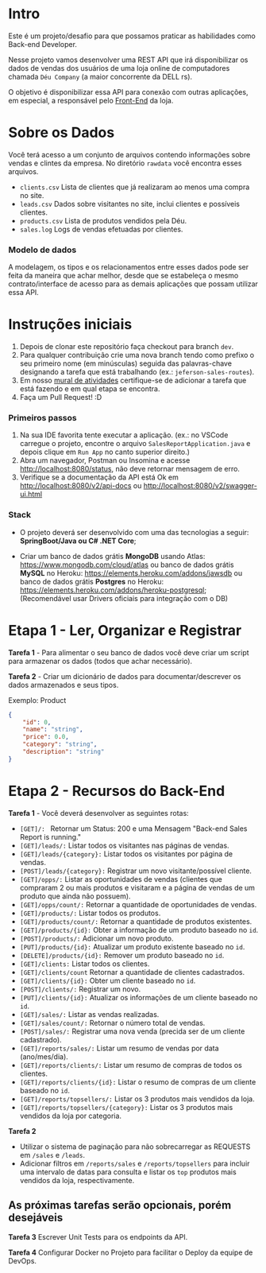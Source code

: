 # Intro

Este é um projeto/desafio para que possamos praticar as habilidades como Back-end Developer.

Nesse projeto vamos desenvolver uma REST API que irá disponibilizar os dados de vendas dos usuários de uma loja online de computadores chamada `Déu Company` (a maior concorrente da DELL rs).

O objetivo é disponibilizar essa API para conexão com outras aplicações, em especial, a responsável pelo [Front-End](https://github.com/dell-splab/sales-report-ui) da loja.

# Sobre os Dados

Você terá acesso a um conjunto de arquivos contendo informações sobre vendas e clintes da empresa. No diretório `rawdata` você encontra esses arquivos.

- `clients.csv` Lista de clientes que já realizaram ao menos uma compra no site.
- `leads.csv` Dados sobre visitantes no site, inclui clientes e possíveis clientes.
- `products.csv` Lista de produtos vendidos pela Déu.
- `sales.log` Logs de vendas efetuadas por clientes.

### Modelo de dados

A modelagem, os tipos e os relacionamentos entre esses dados pode ser feita da maneira que achar melhor, desde que se estabeleça o mesmo contrato/interface de acesso para as demais aplicações que possam utilizar essa API.

# Instruções iniciais

1. Depois de clonar este repositório faça checkout para branch `dev`.
2. Para qualquer contribuição crie uma nova branch tendo como prefixo o seu primeiro nome (em minúsculas) seguida das palavras-chave designando a tarefa que está trabalhando (ex.: `jeferson-sales-routes`).
3. Em nosso [mural de atividades](https://github.com/orgs/dell-splab/projects/1) certifique-se de adicionar a tarefa que está fazendo e em qual etapa se encontra.
4. Faça um Pull Request! :D 

### Primeiros passos

1. Na sua IDE favorita tente executar a aplicação. (ex.: no VSCode carregue o projeto, encontre o arquivo `SalesReportApplication.java` e depois clique em `Run App` no canto superior direito.)
2. Abra um navegador, Postman ou Insomina e acesse [http://localhost:8080/status](http://localhost:8080/status), não deve retornar mensagem de erro.
3. Verifique se a documentação da API está Ok em [http://localhost:8080/v2/api-docs](http://localhost:8080/v2/api-docs) ou [http://localhost:8080/v2/swagger-ui.html](http://localhost:8080/v2/swagger-ui.html)

### Stack

- O projeto deverá ser desenvolvido com uma das tecnologias a seguir: **SpringBoot/Java ou C# .NET Core**;
  
- Criar um banco de dados grátis **MongoDB** usando Atlas: https://www.mongodb.com/cloud/atlas ou banco de dados grátis **MySQL** no Heroku: https://elements.heroku.com/addons/jawsdb ou banco de dados grátis **Postgres** no Heroku: https://elements.heroku.com/addons/heroku-postgresql; (Recomendável usar Drivers oficiais para integração com o DB)

# Etapa 1 - Ler, Organizar e Registrar

**Tarefa 1** - Para alimentar o seu banco de dados você deve criar um script para armazenar os dados (todos que achar necessário).

**Tarefa 2** - Criar um dicionário de dados para documentar/descrever os dados armazenados e seus tipos.

Exemplo: Product
```json
{
    "id": 0,
    "name": "string",
    "price": 0.0,
    "category": "string",
    "description": "string"
}
```

# Etapa 2 - Recursos do Back-End


**Tarefa 1** - Você deverá desenvolver as seguintes rotas:

- `[GET]/: ` Retornar um Status: 200 e uma Mensagem "Back-end Sales Report is running."
- `[GET]/leads/:` Listar todos os visitantes nas páginas de vendas.
- `[GET]/leads/{category}:` Listar todos os visitantes por página de vendas.
- `[POST]/leads/{category}:` Registrar um novo visitante/possível cliente.
- `[GET]/opps/:` Listar as oportunidades de vendas (clientes que compraram 2 ou mais produtos e visitaram e a página de vendas de um produto que ainda não possuem).
- `[GET]/opps/count/:` Retornar a quantidade de oportunidades de vendas.
- `[GET]/products/:` Listar todos os produtos.
- `[GET]/products/count/:` Retornar a quantidade de produtos existentes.
- `[GET]/products/{id}:` Obter a informação de um produto baseado no `id`.
- `[POST]/products/:` Adicionar um novo produto.
- `[PUT]/products/{id}:` Atualizar um produto existente baseado no `id`.
- `[DELETE]/products/{id}:` Remover um produto baseado no `id`.
- `[GET]/clients:` Listar todos os clientes.
- `[GET]/clients/count` Retornar a quantidade de clientes cadastrados.
- `[GET]/clients/{id}:` Obter um cliente baseado no `id`.
- `[POST]/clients/:` Registrar um novo.
- `[PUT]/clients/{id}:` Atualizar os informações de um cliente baseado no `id`.
- `[GET]/sales/:` Listar as vendas realizadas.
- `[GET]/sales/count/:` Retornar o número total de vendas.
- `[POST]/sales/:` Registrar uma nova venda (precida ser de um cliente cadastrado).
- `[GET]/reports/sales/:` Listar um resumo de vendas por data (ano/mes/dia).
- `[GET]/reports/clients/:` Listar um resumo de compras de todos os clientes.
- `[GET]/reports/clients/{id}:` Listar o resumo de compras de um cliente baseado no `id`.
- `[GET]/reports/topsellers/:` Listar os 3 produtos mais vendidos da loja.
- `[GET]/reports/topsellers/{category}:` Listar os 3 produtos mais vendidos da loja por categoria.

**Tarefa 2** 
- Utilizar o sistema de paginação para não sobrecarregar as REQUESTS em `/sales` e `/leads`. 
- Adicionar filtros em `/reports/sales` e `/reports/topsellers` para incluir uma intervalo de datas para consulta e listar os `top` produtos mais vendidos da loja, respectivamente.

## As próximas tarefas serão opcionais, porém desejáveis

**Tarefa 3** Escrever Unit Tests para os endpoints da API.

**Tarefa 4** Configurar Docker no Projeto para facilitar o Deploy da equipe de DevOps.
